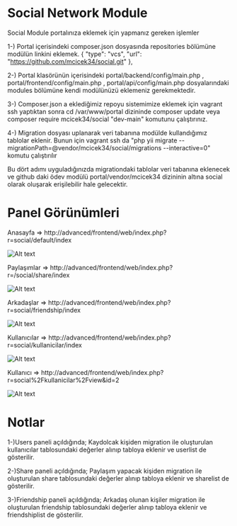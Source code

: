 # Social Network Module

Social Module portalınıza eklemek için yapmanız gereken işlemler

1-) Portal içerisindeki composer.json dosyasında repositories bölümüne modülün linkini eklemek. { "type": "vcs", "url": "https://github.com/mcicek34/social.git" },

2-) Portal klasörünün içerisindeki portal/backend/config/main.php , portal/frontend/config/main.php , portal/api/config/main.php dosyalarındaki modules bölümüne kendi modülünüzü eklemeniz gerekmektedir.

3-) Composer.json a eklediğimiz repoyu sistemimize eklemek için vagrant ssh yaptıktan sonra cd /var/www/portal dizininde composer update veya composer require mcicek34/social "dev-main" komutunu çalıştırınız.

4-) Migration dosyası uplanarak veri tabanına modülde kullandığımız tablolar eklenir. Bunun için vagrant ssh da "php yii migrate --migrationPath=@vendor/mcicek34/social/migrations --interactive=0" komutu çalıştırılır

Bu dört adımı uyguladığınızda migrationdaki tablolar veri tabanına eklenecek ve github daki ödev modülü portal/vendor/mcicek34 dizininin altına social olarak oluşarak erişilebilir hale gelecektir.


# Panel Görünümleri

Anasayfa => http://advanced/frontend/web/index.php?r=social/default/index

![Alt text](https://i.hizliresim.com/cfdRCB.png)

Paylaşımlar => http://advanced/frontend/web/index.php?r=/social/share/index

![Alt text](https://i.hizliresim.com/DRrdP2.png)

Arkadaşlar => http://advanced/frontend/web/index.php?r=social/friendship/index

![Alt text](https://i.hizliresim.com/gtzLMc.png)

Kullanıcılar => http://advanced/frontend/web/index.php?r=social/kullanicilar/index

![Alt text](https://i.hizliresim.com/qp6bhi.png)

Kullanıcı => http://advanced/frontend/web/index.php?r=social%2Fkullanicilar%2Fview&id=2

![Alt text](https://i.hizliresim.com/hxovX1.png)


# Notlar

1-)Users paneli açıldığında;
    Kaydolcak kişiden migration ile oluşturulan kullanıcılar tablosundaki değerler alınıp tabloya eklenir ve userlist de gösterilir.

2-)Share paneli açıldığında;
    Paylaşım yapacak kişiden migration ile oluşturulan share tablosundaki değerler alınıp tabloya eklenir ve sharelist de gösterilir.

3-)Friendship paneli açıldığında;
     Arkadaş olunan kişiler migration ile oluşturulan friendship tablosundaki değerler alınıp tabloya eklenir ve friendshiplist de gösterilir.
